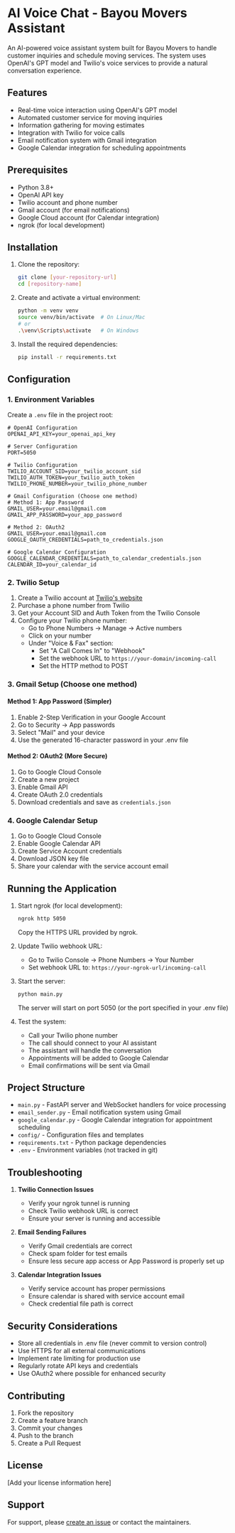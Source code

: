 # AI Voice Chat - Bayou Movers Assistant

An AI-powered voice assistant system built for Bayou Movers to handle customer inquiries and schedule moving services. The system uses OpenAI's GPT model and Twilio's voice services to provide a natural conversation experience.

## Features

- Real-time voice interaction using OpenAI's GPT model
- Automated customer service for moving inquiries
- Information gathering for moving estimates
- Integration with Twilio for voice calls
- Email notification system with Gmail integration
- Google Calendar integration for scheduling appointments

## Prerequisites

- Python 3.8+
- OpenAI API key
- Twilio account and phone number
- Gmail account (for email notifications)
- Google Cloud account (for Calendar integration)
- ngrok (for local development)

## Installation

1. Clone the repository:
   ```bash
   git clone [your-repository-url]
   cd [repository-name]
   ```

2. Create and activate a virtual environment:
   ```bash
   python -m venv venv
   source venv/bin/activate  # On Linux/Mac
   # or
   .\venv\Scripts\activate   # On Windows
   ```

3. Install the required dependencies:
   ```bash
   pip install -r requirements.txt
   ```

## Configuration

### 1. Environment Variables
Create a `.env` file in the project root:
```
# OpenAI Configuration
OPENAI_API_KEY=your_openai_api_key

# Server Configuration
PORT=5050

# Twilio Configuration
TWILIO_ACCOUNT_SID=your_twilio_account_sid
TWILIO_AUTH_TOKEN=your_twilio_auth_token
TWILIO_PHONE_NUMBER=your_twilio_phone_number

# Gmail Configuration (Choose one method)
# Method 1: App Password
GMAIL_USER=your.email@gmail.com
GMAIL_APP_PASSWORD=your_app_password

# Method 2: OAuth2
GMAIL_USER=your.email@gmail.com
GOOGLE_OAUTH_CREDENTIALS=path_to_credentials.json

# Google Calendar Configuration
GOOGLE_CALENDAR_CREDENTIALS=path_to_calendar_credentials.json
CALENDAR_ID=your_calendar_id
```

### 2. Twilio Setup

1. Create a Twilio account at [Twilio's website](https://www.twilio.com)
2. Purchase a phone number from Twilio
3. Get your Account SID and Auth Token from the Twilio Console
4. Configure your Twilio phone number:
   - Go to Phone Numbers → Manage → Active numbers
   - Click on your number
   - Under "Voice & Fax" section:
     - Set "A Call Comes In" to "Webhook"
     - Set the webhook URL to `https://your-domain/incoming-call`
     - Set the HTTP method to POST

### 3. Gmail Setup (Choose one method)

#### Method 1: App Password (Simpler)
1. Enable 2-Step Verification in your Google Account
2. Go to Security → App passwords
3. Select "Mail" and your device
4. Use the generated 16-character password in your .env file

#### Method 2: OAuth2 (More Secure)
1. Go to Google Cloud Console
2. Create a new project
3. Enable Gmail API
4. Create OAuth 2.0 credentials
5. Download credentials and save as `credentials.json`

### 4. Google Calendar Setup
1. Go to Google Cloud Console
2. Enable Google Calendar API
3. Create Service Account credentials
4. Download JSON key file
5. Share your calendar with the service account email

## Running the Application

1. Start ngrok (for local development):
   ```bash
   ngrok http 5050
   ```
   Copy the HTTPS URL provided by ngrok.

2. Update Twilio webhook URL:
   - Go to Twilio Console → Phone Numbers → Your Number
   - Set webhook URL to: `https://your-ngrok-url/incoming-call`

3. Start the server:
   ```bash
   python main.py
   ```
   The server will start on port 5050 (or the port specified in your .env file)

4. Test the system:
   - Call your Twilio phone number
   - The call should connect to your AI assistant
   - The assistant will handle the conversation
   - Appointments will be added to Google Calendar
   - Email confirmations will be sent via Gmail

## Project Structure

- `main.py` - FastAPI server and WebSocket handlers for voice processing
- `email_sender.py` - Email notification system using Gmail
- `google_calendar.py` - Google Calendar integration for appointment scheduling
- `config/` - Configuration files and templates
- `requirements.txt` - Python package dependencies
- `.env` - Environment variables (not tracked in git)

## Troubleshooting

1. **Twilio Connection Issues**
   - Verify your ngrok tunnel is running
   - Check Twilio webhook URL is correct
   - Ensure your server is running and accessible

2. **Email Sending Failures**
   - Verify Gmail credentials are correct
   - Check spam folder for test emails
   - Ensure less secure app access or App Password is properly set up

3. **Calendar Integration Issues**
   - Verify service account has proper permissions
   - Ensure calendar is shared with service account email
   - Check credential file path is correct

## Security Considerations

- Store all credentials in .env file (never commit to version control)
- Use HTTPS for all external communications
- Implement rate limiting for production use
- Regularly rotate API keys and credentials
- Use OAuth2 where possible for enhanced security

## Contributing

1. Fork the repository
2. Create a feature branch
3. Commit your changes
4. Push to the branch
5. Create a Pull Request

## License

[Add your license information here]

## Support

For support, please [create an issue](your-repository-url/issues) or contact the maintainers. 